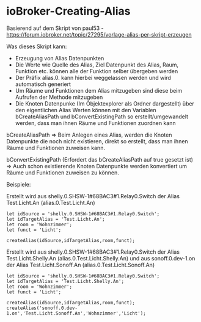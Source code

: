 # ioBroker-Creating-Alias
Basierend auf dem Skript von paul53 - https://forum.iobroker.net/topic/27295/vorlage-alias-per-skript-erzeugen

Was dieses Skript kann:

- Erzeugung von Alias Datenpunkten
- Die Werte wie Quelle des Alias, Ziel Datenpunkt des Alias, Raum, Funktion etc. können alle der Funktion selber übergeben werden
- Der Präfix alias.0. kann hierbei weggelassen werden und wird automatisch generiert
- Um Räume und Funktionen dem Alias mitzugeben sind diese beim Aufrufen der Methode mitzugeben
- Die Knoten Datenpunke (Im Objektexplorer als Ordner dargestellt) über den eigentlichen Alias Werten können mit den Variablen bCreateAliasPath und bConvertExistingPath so erstellt/umgewandelt werden, dass man ihnen Räume und Funktionen zuordnen kann

bCreateAliasPath
=> Beim Anlegen eines Alias, werden die Knoten Datenpunkte die noch nicht existieren, direkt so erstellt, dass man ihnen Räume und Funktionen zuweisen kann.

bConvertExistingPath (Erfordert das bCreateAliasPath auf true gesetzt ist)
=> Auch schon existierende Knoten Datenpunkte werden konvertiert um Räume und Funktionen zuweisen zu können.

Beispiele:

Erstellt wird aus shelly.0.SHSW-1#68BAC3#1.Relay0.Switch der Alias Test.Licht.An (alias.0.Test.Licht.An)
```
let idSource = 'shelly.0.SHSW-1#68BAC3#1.Relay0.Switch';
let idTargetAlias = 'Test.Licht.An';
let room = 'Wohnzimmer';
let funct = 'Licht';

createAlias(idSource,idTargetAlias,room,funct);
```

Erstellt wird aus shelly.0.SHSW-1#68BAC3#1.Relay0.Switch der Alias Test.Licht.Shelly.An (alias.0.Test.Licht.Shelly.An)
und aus sonoff.0.dev-1.on der Alias Test.Licht.Sonoff.An (alias.0.Test.Licht.Sonoff.An)
```
let idSource = 'shelly.0.SHSW-1#68BAC3#1.Relay0.Switch';
let idTargetAlias = 'Test.Licht.Shelly.An';
let room = 'Wohnzimmer';
let funct = 'Licht';

createAlias(idSource,idTargetAlias,room,funct);
createAlias('sonoff.0.dev-1.on','Test.Licht.Sonoff.An','Wohnzimmer','Licht');
```
